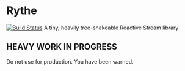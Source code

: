 # Rythe
[![Build Status](https://api.cirrus-ci.com/github/Bluefinger/rythe.svg)](https://cirrus-ci.com/github/Bluefinger/rythe)
A tiny, heavily tree-shakeable Reactive Stream library

## HEAVY WORK IN PROGRESS
Do not use for production. You have been warned.

